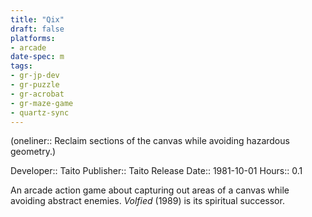 ```yaml
---
title: "Qix"
draft: false
platforms:
- arcade
date-spec: m
tags:
- gr-jp-dev
- gr-puzzle
- gr-acrobat
- gr-maze-game
- quartz-sync
---
```


(oneliner:: Reclaim sections of the canvas while avoiding hazardous geometry.)

Developer:: Taito
Publisher:: Taito
Release Date:: 1981-10-01
Hours:: 0.1

An arcade action game about capturing out areas of a canvas while avoiding abstract enemies. *Volfied* (1989) is its spiritual successor.